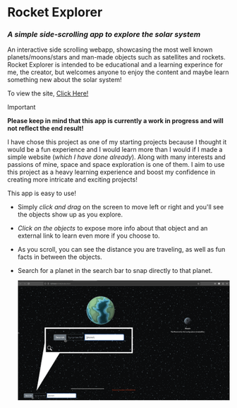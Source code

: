 # Rocket Explorer
### _A simple side-scrolling app to explore the solar system_


An interactive side scrolling webapp, showcasing the most well known planets/moons/stars and man-made objects such as satellites and rockets. Rocket Explorer is intended to be educational and a learning experince for me, the creator, but welcomes anyone to enjoy the content and maybe learn something new about the solar system!

To view the site, [Click Here!](https://c0dev1king.github.io/rocket-explorer/)

> [!IMPORTANT]
> __Please keep in mind that this app is currently a work in progress and will not reflect the end result!__

I have chose this project as one of my starting projects because I thought it would be a fun experience and I would learn more than I would if I made a simple website (_which I have done already_). Along with many interests and passions of mine, space and space exploration is one of them. I aim to use this project as a heavy learning experience and boost my confidence in creating more intricate and exciting projects!

This app is easy to use!
 - Simply _click and drag_ on the screen to move left or right and you'll see the objects show up as you explore.
 - _Click on the objects_ to expose more info about that object and an external link to learn even more if you choose to.
 - As you scroll, you can see the distance you are traveling, as well as fun facts in between the objects.
 - Search for a planet in the search bar to snap directly to that planet.
   
    ![alt text](/img/search-bar-showcase.png)
